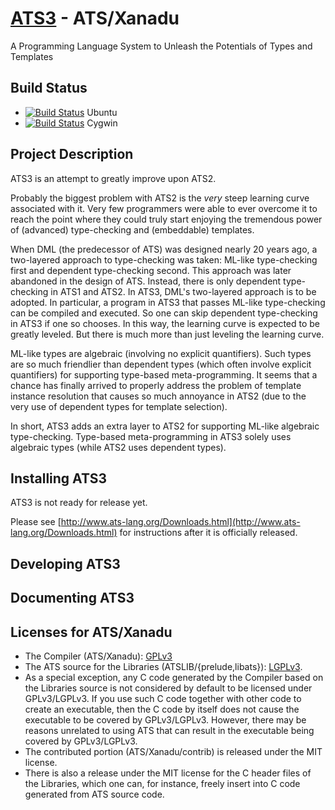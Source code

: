 # [ATS3](http://www.ats-lang.org/) - ATS/Xanadu

A Programming Language System to Unleash the Potentials of Types
and Templates

## Build Status

* [![Build Status](https://travis-ci.org/githwxi/ATS-Xanadu.svg?branch=master)](https://travis-ci.org/githwxi/ATS-Xanadu) Ubuntu
* [![Build Status](https://ci.appveyor.com/api/projects/status/github/githwxi/ats-xanadu?branch=master&svg=true)](https://ci.appveyor.com/project/githwxi/ats-xanadu/branch/master) Cygwin

## Project Description

ATS3 is an attempt to greatly improve upon ATS2.

Probably the biggest problem with ATS2 is the *very* steep learning
curve associated with it.  Very few programmers were able to ever
overcome it to reach the point where they could truly start enjoying
the tremendous power of (advanced) type-checking and (embeddable)
templates.

When DML (the predecessor of ATS) was designed nearly 20 years ago, a
two-layered approach to type-checking was taken: ML-like type-checking
first and dependent type-checking second.  This approach was later
abandoned in the design of ATS. Instead, there is only dependent
type-checking in ATS1 and ATS2. In ATS3, DML's two-layered approach is
to be adopted. In particular, a program in ATS3 that passes ML-like
type-checking can be compiled and executed. So one can skip dependent
type-checking in ATS3 if one so chooses. In this way, the learning
curve is expected to be greatly leveled. But there is much more than
just leveling the learning curve.

ML-like types are algebraic (involving no explicit quantifiers). Such
types are so much friendlier than dependent types (which often involve
explicit quantifiers) for supporting type-based meta-programming.  It
seems that a chance has finally arrived to properly address the
problem of template instance resolution that causes so much annoyance
in ATS2 (due to the very use of dependent types for template selection).

In short, ATS3 adds an extra layer to ATS2 for supporting ML-like
algebraic type-checking. Type-based meta-programming in ATS3 solely
uses algebraic types (while ATS2 uses dependent types).

## Installing ATS3

ATS3 is not ready for release yet.

Please see
[http://www.ats-lang.org/Downloads.html](http://www.ats-lang.org/Downloads.html) for
instructions after it is officially released.

## Developing ATS3

## Documenting ATS3

## Licenses for ATS/Xanadu

* The Compiler (ATS/Xanadu):
  [GPLv3](https://github.com/githwxi/ATS-Xanadu/blob/master/COPYING-gpl-3.0.txt)
* The ATS source for the Libraries (ATSLIB/{prelude,libats}):
  [LGPLv3](https://github.com/githwxi/ATS-Xanadu/blob/master/COPYING-lgpl-3.0.txt).
* As a special exception, any C code generated by the Compiler based on the Libraries
  source is not considered by default to be licensed under GPLv3/LGPLv3. If you use such
  C code together with other code to create an executable, then the C code by itself does
  not cause the executable to be covered by GPLv3/LGPLv3. However, there may be reasons
  unrelated to using ATS that can result in the executable being covered by GPLv3/LGPLv3.
* The contributed portion (ATS/Xanadu/contrib) is released under the MIT license.
* There is also a release under the MIT license for the C header files of the Libraries,
  which one can, for instance, freely insert into C code generated from ATS source code.
